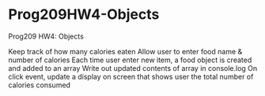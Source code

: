 # Prog209HW4-Objects
Prog209 HW4: Objects

Keep track of how many calories eaten
Allow user to enter food name & number of calories
Each time user enter new item, a food object is created and added to an array
Write out updated contents of array in console.log
On click event, update a display on screen that shows user the total number of calories consumed
